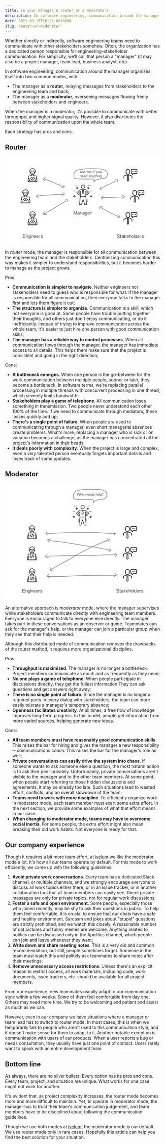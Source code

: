 ```yaml
---
title: Is your manager a router or a moderator?
description: In software engineering, communication around the manager organizes itself into two common modes – either a "router", or a "moderator"
date: 2021-09-15T16:21:00+0300
slug: router-or-moderator
---
```


Whether directly or indirectly, software engineering teams need to communicate
with other stakeholders somehow. Often, the organization has a dedicated person
responsible for engineering–stakeholder communication. For simplicity, we’ll
call that person a "manager" (it may also be a project manager, team lead,
business analyst, etc).

In software engineering, communication around the manager organizes itself into
two common modes, with:

- The manager as a **router**, relaying messages from stakeholders to the
  engineering team and back;
- The manager as a **moderator**, overseeing messages flowing freely between
  stakeholders and engineers.

When the manager is a moderator, it's possible to communicate with better
throughput and higher signal quality. However, it also distributes the
responsibility of communication upon the whole team.

Each strategy has pros and cons.

## Router

![Manager as a router](manager-router.png)

In *router* mode, the manager is responsible for all communication between the
engineering team and the stakeholders. Centralizing communication this way
makes it simpler to understand responsibilities, but it becomes harder to
manage as the project grows.

Pros:
- **Communication is simpler to navigate**. Neither engineers nor stakeholders
  need to guess who is responsible for what.  If the manager is responsible for
  all communication, then everyone talks to the manager first and lets them
  figure it out;
- **The structure is simpler to organize**. Communication is a skill, which not
  everyone is good at. Some people have trouble putting together their
  thoughts, and others just don't enjoy communicating, or do it inefficiently.
  Instead of trying to improve communication across the whole team, it's easier
  to just hire one person with good communication skills;
- **The manager has a reliable way to control processes**. When all
  communication flows through the manager, the manager has immediate access to
  all details. This helps them make sure that the project is consistent and
  going in the right direction;

Cons:
- **A bottleneck emerges**. When one person is the go-between for the work
  communication between multiple people, sooner or later, they become a
  bottleneck. In software terms, we're replacing parallel processing in
  multiple threads with concurrent processing in one thread, which severely
  limits bandwidth;
- **Stakeholders play a game of telephone**. All communication loses something
  in transmission. Two people never understand each other 100% of the time. If
  we need to communicate through mediators, these losses quickly add up;
- **There's a single point of failure**. When people are used to communicating
  through a manager, even short managerial absences create problems. What's
  more, replacing a manager who is sick or on vacation becomes a challenge, as
  the manager has concentrated all the project's information in their heads;
- **It deals poorly with complexity**. When the project is large and complex,
  even a very talented person eventually forgets important details and loses
  track of some updates.

## Moderator

![Manager as a moderator](manager-moderator.png)

An alternative approach is *moderator* mode, where the manager supervises while
stakeholders communicate directly with engineering team members. Everyone is
encouraged to talk to everyone else directly. The manager takes part in these
conversations as an observer or guide. Teammates can ask for the manager's
help, or the manager can join a particular group when they see that their help
is needed.

Although this distributed mode of communication removes the drawbacks of the
router method, it requires more organizational discipline.

Pros:
- **Throughput is maximized**. The manager is no longer a bottleneck. Project
  members communicate as much and as frequently as they need;
- **No one plays a game of telephone**. When people participate in discussions
  directly, they get the fullest information.They can ask questions and get
  answers right away;
- **There is no single point of failure**. Since the manager is no longer a
  required party in every dialog with stakeholders, the team can more easily
  tolerate a manager's temporary absence;
- **Openness facilitates creativity**. At all times, a free flow of knowledge
  improves long-term progress. In this model, people get information from more
  varied sources, helping generate new ideas.

Cons:
- **All team members must have reasonably good communication skills**. This
  raises the bar for hiring and gives the manager a new responsibility ─
  communications coach. This raises the bar for the manager's role as well;
- **Private conversations can easily drive the system into chaos**. If someone
  wants to ask someone else a question, the most natural action is to ask their
  peer privately. Unfortunately, private conversations aren't visible to the
  manager and to the other team members. At some point, when people start
  referring to those hidden discussions and agreements, it may be already too
  late. Such situations lead to wasted effort, conflicts, and an overall
  slowdown of the team;
- **Teams need to work with more discipline**. To efficiently organize work in
  moderator mode, each team member must exert some extra effort. In the next
  section, we provide some examples of what that effort means in our case.
- **When changing to moderator mode, teams may have to overcome social
  inertia**. For some people, the extra effort might also mean breaking their
  old work habits. Not everyone is ready for that.

## Our company experience

Though it requires a bit more team effort, at [ivelum](https://ivelum.com) we
like the moderator mode a lot. It's how all our teams operate by default. For
this mode to work efficiently, we came up with the following guidelines:

1. **Avoid private work conversations**. Every team has a dedicated Slack
  channel, or multiple channels, and we strongly encourage everyone to discuss
  all work topics either there, or in an issue tracker, or in another
  collaboration tool that all team members can easily see. Direct private
  messages are only for private topics, not for regular work discussions;
2. **Foster a safe and open environment**. Some people, especially those who
  joined recently, may be shy to ask their questions in public. To help them
  feel comfortable, it is crucial to ensure that our chats have a safe and
  healthy environment. Sarcasm and jokes about "stupid" questions are strictly
  prohibited, and we watch this closely. A reasonable number of cat pictures
  and funny memes are welcome. Anything related to politics can be discussed
  only in the *#politics* channel, which people can join and leave whenever
  they want;
3. **Write down and share meeting notes**. This is a very old and common
  recommendation, but still, people sometimes forget. Someone in the team must
  watch this and politely ask teammates to share notes after their meetings;
4. **Remove unnecessary access restrictions**. Unless there's an explicit
  reason to restrict access, all work materials, including code, work
  documents, issue trackers, etc. should be available for all project members.

From our experience, new teammates usually adapt to our communication style
within a few weeks. Some of them feel comfortable from day one. Others may need
more time. We try to be welcoming and patient and assist as much as we can.

However, even in our company we have situations where a manager or team lead
has to switch to router mode. In most cases, this is when we temporarily talk
to people who aren't used to this communication style, and it doesn't make
sense for them to adapt to it. Another notable exception is communication with
users of our products. When a user reports a bug or needs consultation, they
usually have just one point of contact. Users rarely want to speak with an
entire development team.

## Bottom line

As always, there are no silver bullets. Every option has its pros and cons.
Every team, project, and situation are unique. What works for one case might
not work for another.

It's evident that, as project complexity increases, the router mode becomes
more and more difficult to maintain. Yet, to operate in moderator mode, the
manager has to trust their team's communication judgement, and team members
have to be disciplined about following the communication guidelines.

Though we use both modes at [ivelum](https://ivelum.com), the moderator mode is
our default. We use router mode only in rare cases. Hopefully this article can
help you find the best solution for your situation.
